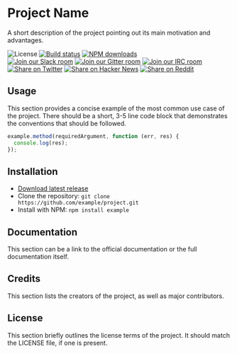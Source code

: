 <!--
Readme from Quickstart
qkst.io/readme/readme
-->

# Project Name

<!-- Project image -->

A short description of the project pointing out its main motivation and advantages.

![License][license-image]
[![Build status][travis-image]][travis-url]
[![NPM downloads][npm-image]][npm-url]
<br>
[![Join our Slack room][slack-image]][slack-url]
[![Join our Gitter room][gitter-image]][gitter-url]
[![Join our IRC room][irc-image]][irc-url]
<br>
[![Share on Twitter][twitter-image]][twitter-link]
[![Share on Hacker News][hn-image]][hn-link]
[![Share on Reddit][reddit-image]][reddit-link]

## Usage

This section provides a concise example of the most common use case of the project. There should be a short, 3-5 line code block that demonstrates the conventions that should be followed.

```js
example.method(requiredArgument, function (err, res) {
  console.log(res);
});
```

## Installation

* [Download latest release][latest-release]
* Clone the repository: `git clone https://github.com/example/project.git`
* Install with NPM: `npm install example`

## Documentation

This section can be a link to the official documentation or the full documentation itself.

## Credits

This section lists the creators of the project, as well as major contributors.

## License

This section briefly outlines the license terms of the project. It should match the LICENSE file, if one is present.

<!-- References -->

[latest-release]: https://github.com/example/project/archive/v1.0.0.zip

[npm-url]: https://npmjs.org/package/example
[npm-image]: https://img.shields.io/npm/dm/example.svg
<!-- Another option: https://nodei.co/npm/example.png?compact=true -->

[travis-url]: http://travis-ci.org/example/project
[travis-image]: https://img.shields.io/travis/example/project/master.svg

[gitter-url]: https://gitter.im/example/project
[gitter-image]: https://img.shields.io/badge/gitter-join%20chat-304047.svg

[slack-url]: https://example.slack.com
[slack-image]: https://img.shields.io/badge/slack-example-E01563.svg

[irc-url]: http://webchat.freenode.net/?channels=example
[irc-image]: https://img.shields.io/badge/irc-%23example-000000.svg

[license-image]: https://img.shields.io/badge/license-MIT-blue.svg

[twitter-link]: https://twitter.com/intent/tweet?url=http://example.com
[twitter-image]: https://img.shields.io/badge/share-twitter-55acee.svg

[hn-link]: https://news.ycombinator.com/submitlink?u=http://example.com
[hn-image]: https://img.shields.io/badge/share-HN-ff6600.svg

[reddit-link]: https://www.reddit.com/submit?url=http://example.com
[reddit-image]: https://img.shields.io/badge/share-reddit-5f99cf.svg
